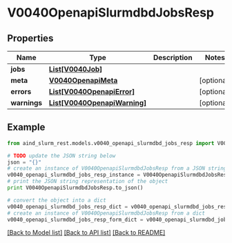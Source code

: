 # V0040OpenapiSlurmdbdJobsResp


## Properties

Name | Type | Description | Notes
------------ | ------------- | ------------- | -------------
**jobs** | [**List[V0040Job]**](V0040Job.md) |  | 
**meta** | [**V0040OpenapiMeta**](V0040OpenapiMeta.md) |  | [optional] 
**errors** | [**List[V0040OpenapiError]**](V0040OpenapiError.md) |  | [optional] 
**warnings** | [**List[V0040OpenapiWarning]**](V0040OpenapiWarning.md) |  | [optional] 

## Example

```python
from aind_slurm_rest.models.v0040_openapi_slurmdbd_jobs_resp import V0040OpenapiSlurmdbdJobsResp

# TODO update the JSON string below
json = "{}"
# create an instance of V0040OpenapiSlurmdbdJobsResp from a JSON string
v0040_openapi_slurmdbd_jobs_resp_instance = V0040OpenapiSlurmdbdJobsResp.from_json(json)
# print the JSON string representation of the object
print V0040OpenapiSlurmdbdJobsResp.to_json()

# convert the object into a dict
v0040_openapi_slurmdbd_jobs_resp_dict = v0040_openapi_slurmdbd_jobs_resp_instance.to_dict()
# create an instance of V0040OpenapiSlurmdbdJobsResp from a dict
v0040_openapi_slurmdbd_jobs_resp_form_dict = v0040_openapi_slurmdbd_jobs_resp.from_dict(v0040_openapi_slurmdbd_jobs_resp_dict)
```
[[Back to Model list]](../README.md#documentation-for-models) [[Back to API list]](../README.md#documentation-for-api-endpoints) [[Back to README]](../README.md)


